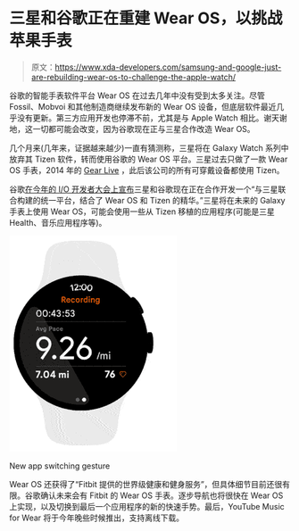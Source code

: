 # 三星和谷歌正在重建 Wear OS，以挑战苹果手表

> 原文：<https://www.xda-developers.com/samsung-and-google-just-are-rebuilding-wear-os-to-challenge-the-apple-watch/>

谷歌的智能手表软件平台 Wear OS 在过去几年中没有受到太多关注。尽管 Fossil、Mobvoi 和其他制造商继续发布新的 Wear OS 设备，但底层软件最近几乎没有更新。第三方应用开发也停滞不前，尤其是与 Apple Watch 相比。谢天谢地，这一切都可能会改变，因为谷歌现在正与三星合作改造 Wear OS。

几个月来(几年来，证据越来越少)一直有猜测称，三星将在 Galaxy Watch 系列中放弃其 Tizen 软件，转而使用谷歌的 Wear OS 平台。三星过去只做了一款 Wear OS 手表，2014 年的 [Gear Live](https://forum.xda-developers.com/f/samsung-gear-live.3263/) ，此后该公司的所有可穿戴设备都使用 Tizen。

谷歌[在今年的 I/O 开发者大会上宣布](https://blog.google/products/wear-os/wear-io21/)三星和谷歌现在正在合作开发一个“与三星联合构建的统一平台，结合了 Wear OS 和 Tizen 的精华。”三星将在未来的 Galaxy 手表上使用 Wear OS，可能会使用一些从 Tizen 移植的应用程序(可能是三星 Health、音乐应用程序等)。

 <picture>![Animation of new app navigation gesture](img/ea6a56cc839864b18cd5a8e62d10a307.png)</picture> 

New app switching gesture

Wear OS 还获得了“Fitbit 提供的世界级健康和健身服务”，但具体细节目前还很有限。谷歌确认未来会有 Fitbit 的 Wear OS 手表。逐步导航也将很快在 Wear OS 上实现，以及切换到最后一个应用程序的新的快速手势。最后，YouTube Music for Wear 将于今年晚些时候推出，支持离线下载。